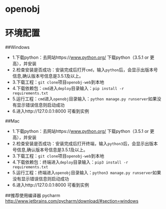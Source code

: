 # openobj

# 环境配置
##Windows

* 1.下载python：去网站https://www.python.org/ 下载python（3.5.1 or 更高），并安装
* 2.检查安装是否成功：安装完成后打开`cmd`，输入`python`后，会显示出版本号信息,确认版本号信息是3.5.1及以上。
* 3.下载工程：`git clone`项目`openobj-web`到本地
* 4.下载依赖包：`cmd`进入`deploy`目录输入：`pip install -r requirements.txt`
* 5.运行工程：`cmd`进入`openobj`目录输入：`python manage.py runserver`如果没有显示错误信息则启动成功
* 6.进入http://127.0.0.1:8000 可看到实例

##Mac
* 1.下载python：去网站https://www.python.org/ 下载python（3.5.1 or 更高），并安装
* 2.检查安装是否成功：安装完成后打开终端，输入`python3`后，会显示出版本号信息,确认版本号信息是3.5.1及以上。
* 3.下载工程：`git clone`项目`openobj-web`到本地
* 4.下载依赖包：终端进入`deploy`目录输入：`pip3 install -r requirements.txt`
* 5.运行工程：终端进入`openobj`目录输入：`python3 manage.py runserver`如果没有显示错误信息则启动成功
* 6.进入http://127.0.0.1:8000 可看到实例

##推荐使用编译器
pycharm
http://www.jetbrains.com/pycharm/download/#section=windows

